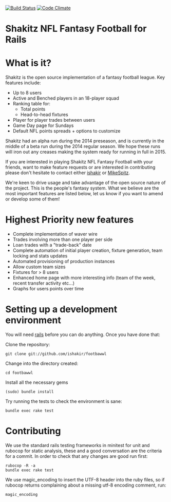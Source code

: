 [![Build Status](https://travis-ci.org/ishakir/shakitz-fantasy-football.svg)](https://travis-ci.org/ishakir/shakitz-fantasy-football)
[![Code Climate](https://codeclimate.com/github/ishakir/footbawwl.png)](https://codeclimate.com/github/ishakir/footbawwl)

Shakitz NFL Fantasy Football for Rails
======================================

What is it?
===========

Shakitz is the open source implementation of a fantasy football league. Key features include:

* Up to 8 users
* Active and Benched players in an 18-player squad
* Ranking table for:
  * Total points
  * Head-to-head fixtures
* Player for player trades between users
* Game Day page for Sundays
* Default NFL points spreads + options to customize

Shakitz had an alpha run during the 2014 preseason, and is currently in the middle of a beta run during the 2014 regular season. We hope these runs will iron out any creases making the system ready for running in full in 2015.

If you are interested in playing Shakitz NFL Fantasy Football with your friends, want to make feature requests or are interested in contributing please don't hesitate to contact either [ishakir](https://github.com/ishakir) or [MikeSpitz](https://github.com/MikeSpitz).

We're keen to drive usage and take advantage of the open source nature of the project. This is the people's fantasy system. What we believe are the most important features are listed below, let us know if you want to amend or develop some of them!

Highest Priority new features
=============================

* Complete implementation of waver wire
* Trades involving more than one player per side
* Loan trades with a "trade-back" date
* Complete automation of initial player creation, fixture generation, team locking and stats updates
* Automated provisioning of production instances
* Allow custom team sizes
* Fixtures for > 8 users
* Enhanced home page with more interesting info (team of the week, recent transfer activity etc...)
* Graphs for users points over time

Setting up a development environment
====================================

You will need [rails](http://rubyonrails.org/download) before you can do anything. Once you have done that:

Clone the repository:

    git clone git://github.com/ishakir/footbawwl

Change into the directory created:

    cd footbawwl

Install all the necessary gems

    (sudo) bundle install

Try running the tests to check the environment is sane:

    bundle exec rake test

Contributing
============

We use the standard rails testing frameworks in minitest for unit and rubocop for static analysis, these and a good conversation are the criteria for a commit. In order to check that any changes are good run first:

    rubocop -R -a
    bundle exec rake test

We use magic_encoding to insert the UTF-8 header into the ruby files, so if rubocop returns complaining about a missing utf-8 encoding comment, run:

    magic_encoding
    
<Stafford4President>
